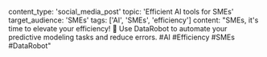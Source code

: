 content_type: 'social_media_post'
topic: 'Efficient AI tools for SMEs'
target_audience: 'SMEs'
tags: ['AI', 'SMEs', 'efficiency']
content: "SMEs, it's time to elevate your efficiency! 🚀 Use DataRobot to automate your predictive modeling tasks and reduce errors. #AI #Efficiency #SMEs #DataRobot"